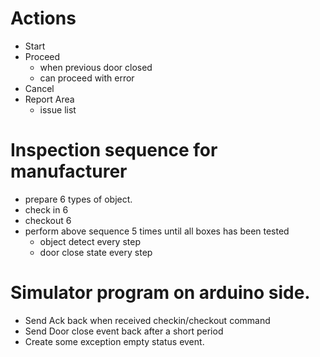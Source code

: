 # Actions
* Start
* Proceed
    * when previous door closed
    * can proceed with error
* Cancel
* Report Area
    * issue list

# Inspection sequence for manufacturer
* prepare 6 types of object.
* check in 6
* checkout 6
* perform above sequence 5 times until all boxes has been tested
    * object detect every step
    * door close state every step

# Simulator program on arduino side.
* Send Ack back when received checkin/checkout command
* Send Door close event back after a short period
* Create some exception empty status event.
